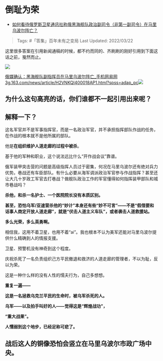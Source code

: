 # 倒耻为荣

- [如何看待俄罗斯卫星通讯社称俄黑海舰队政治副司令（非第一副司令）在马里乌波尔阵亡？](https://www.zhihu.com/question/523141235/answer/2401835798)

>Tags: #「答集」百年未有之变局 
>Last Updated: 2022/03/22

这里很多答案在引用新闻通稿的时候，都不约而同的、齐刷刷的刚好引用到下面这话之前，戛然而止。

![](https://pic1.zhimg.com/80/v2-94dacdd92c70946cb23eb27499f686e3_1440w.jpg?source=c8b7c179)

[俄媒确认：黑海舰队副指挥员在马里乌波尔阵亡_手机网易网​3g.163.com/news/article/H2VNKQI400018AP1.html?spss=adap_pc![](https://pic2.zhimg.com/v2-8d3de91519bcdeea7f9b139682e8fc09_ipico.jpg?source=c8b7c179)](https://link.zhihu.com/?target=https%3A//3g.163.com/news/article/H2VNKQI400018AP1.html%3Fspss%3Dadap_pc)

  

## 为什么这句高亮的话，你们谁都不一起引用出来呢？

## **解释一下？**

  

这名军官并不是军事指挥官，而是一名政治军官，并不承担指挥部队作战的任务，在作战的根本就不是他所属的部队。

他是**在组织维护人道走廊的过程中被杀**。

基于他的军种和职业，这个说法远比什么“开作战会议”靠谱。

俄军装甲突击营的问题是高级指挥人员过于密集，何况在马里乌波尔还有绝对兵力优势。巷战还有车臣部队。有什么必要从海军调派政治军官参与作战指挥？甚至还让大几十岁政工军官去打巷战？做舰队政治工作的军官懂得如何指挥装甲部队和城市巷战吗？

**杀他，和杀一名护士、一个医院院长没有本质区别。**

**甚至，恐怕乌军/亚速营杀他的“妙计”本身还有些“妙不可言”——不是“假借要和话事人商定开放人道走廊”，就是“伏击人道主义车队”，或者袭击人道救援站。**

**多么光荣，多么英勇啊。**

相信我，这用不着卫星，也用不着“ai”。我也根本不认为美军还能对马里乌波尔提供什么精确到人的情报支援。

卫星、预警机没有神奇到这个程度。

  

庆祝杀死了一名负责组织己方平民撤退和救济的人道走廊的管理者，不以为耻，反以为荣。

这是一种什么样的没有人性的懦夫行为，自己多想想。

  

**重复一遍——**

**这是一名拯救乌克兰平民的生命时，被乌军杀死的人。**

**乌军——以及拍手叫好的人——觉得这是“辉煌战功”，**

**“重大战果”。**

  

**人懦弱到这个地步，已经足称可悲了。**

## 战后这人的铜像恐怕会竖立在马里乌波尔市政广场中央。